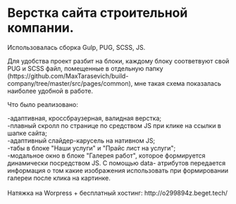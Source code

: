 <h1>Верстка сайта строительной компании.</h1>
<p>Использовалась сборка Gulp, PUG, SCSS, JS.</p>
<p>Для удобства проект разбит на блоки, каждому блоку соответвуют свой PUG и SCSS файл, помещенные в отдельную папку (https://github.com/MaxTarasevich/build-company/tree/master/src/pages/common), мне такая схема показалась наиболее удобной в работе.</p>

<p>Что было реализовано:</p>
-адаптивная, кроссбраузерная, валидная верстка;<br>
-плавный скролл по странице по средством JS при клике на ссылки в шапке сайта;<br>
-адаптивный слайдер-карусель на нативном JS;<br>
-табы в блоке "Наши услуги" и "Прайс лист на услуги";<br>
-модальное окно в блоке "Галерея работ", которое формируется динамически посредством JS. С помощью data- атрибутов передается информация о том какие изображения использовать при формировании галереи после клика на картинке. <br>
<br>
Натяжка на Worpress + бесплатный хостинг:
http://o299894z.beget.tech/
